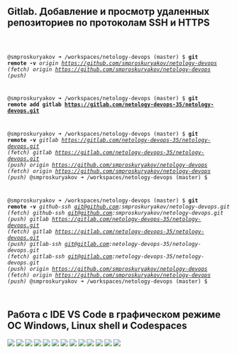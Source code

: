 ## Gitlab. Добавление и просмотр удаленных репозиториев по протоколам SSH и HTTPS

<code>

@smproskuryakov ➜ /workspaces/netology-devops (master) $ **git remote -v**
*origin  https://github.com/smproskuryakov/netology-devops (fetch)
origin  https://github.com/smproskuryakov/netology-devops (push)*

@smproskuryakov ➜ /workspaces/netology-devops (master) $ **git remote add gitlab https://gitlab.com/netology-devops-35/netology-devops.git**

@smproskuryakov ➜ /workspaces/netology-devops (master) $ **git remote -v**
*gitlab  https://gitlab.com/netology-devops-35/netology-devops.git (fetch)
gitlab  https://gitlab.com/netology-devops-35/netology-devops.git (push)
origin  https://github.com/smproskuryakov/netology-devops (fetch)
origin  https://github.com/smproskuryakov/netology-devops (push)*
@smproskuryakov ➜ /workspaces/netology-devops (master) $ 

@smproskuryakov ➜ /workspaces/netology-devops (master) $ **git remote -v**
*github-ssh      git@github.com:smproskuryakov/netology-devops.git (fetch)
github-ssh      git@github.com:smproskuryakov/netology-devops.git (push)
gitlab  https://gitlab.com/netology-devops-35/netology-devops.git (fetch)
gitlab  https://gitlab.com/netology-devops-35/netology-devops.git (push)
gitlab-ssh      git@gitlab.com:netology-devops-35/netology-devops.git (fetch)
gitlab-ssh      git@gitlab.com:netology-devops-35/netology-devops.git (push)
origin  https://github.com/smproskuryakov/netology-devops (fetch)
origin  https://github.com/smproskuryakov/netology-devops (push)*
@smproskuryakov ➜ /workspaces/netology-devops (master) $ 

</code>


## Работа с IDE VS Code в графическом режиме ОС Windows, Linux shell и Codespaces

![](img/vscode-start.png)
![](img/git-clone-gitlab-https.png)
![](img/open-netologydevops-graphis.png)
![](img/index-changes.png)
![](img/open-netologydevops-graphis.png)
![](img/gitlab-new-repo.png)
![](img/git-remote-add-gitlab.png)
![](img/codespaces-web-ide.png)
![](img/commit-push.png)
![](img/git-lab-project-overview.png)
![](img/git-push-ssh.png)
![](img/git-remote-add-github-ssh.png)
![](img/vs-code-gitlens-commitgraph-tags.png)




